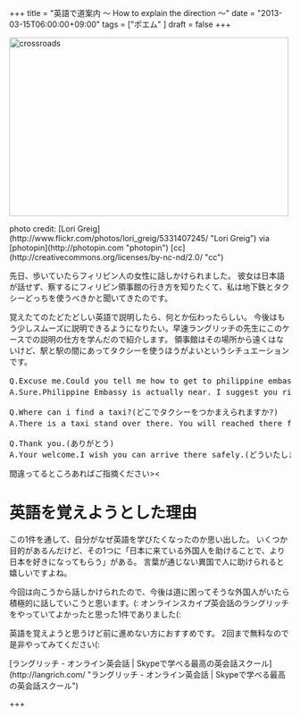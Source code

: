 +++
title =  "英語で道案内 〜 How to explain the direction 〜"
date =  "2013-03-15T06:00:00+09:00"
tags = ["ポエム" ]
draft = false
+++
<p><a href="http://www.flickr.com/photos/lori_greig/5331407245/" title="crossroads by Lori Greig, on Flickr"><img src="http://farm6.staticflickr.com/5007/5331407245_bf864a3551.jpg" width="500" height="320" alt="crossroads"></a></p>

<p>photo credit: [Lori Greig](http://www.flickr.com/photos/lori_greig/5331407245/ "Lori Greig") via [photopin](http://photopin.com "photopin") [cc](http://creativecommons.org/licenses/by-nc-nd/2.0/ "cc")</p>

<p>先日、歩いていたらフィリピン人の女性に話しかけられました。
彼女は日本語が話せず、察するにフィリピン領事館の行き方を知りたくて、私は地下鉄とタクシーどっちを使うべきかと聞いてきたのです。</p>

<!--more-->

<p>覚えたてのたどたどしい英語で説明したら、何とか伝わったらしい。
今後はもう少しスムーズに説明できるようになりたい。早速ラングリッチの先生にこのケースでの説明の仕方を学んだので紹介します。
領事館はその場所から遠くはないけど、駅と駅の間にあってタクシーを使うほうがよいというシチュエーションです。</p>

<pre>
Q.Excuse me.Could you tell me how to get to philippine embassy. (すいません。フィリピン協和国への行き方を教えてください。)
A.Sure.Philippine Embassy is actually near. I suggest you ride a taxi going there. The embassy is just in between two subway stations.(もちろんです。フィリピン領事館はここから近いです。タクシーを使うことをおすすめします。領事館は駅と駅の間にあります。)

Q.Where can i find a taxi?(どこでタクシーをつかまえられますか?)
A.There is a taxi stand over there. You will reached there for only 5 minutes.(向こうにタクシー乗り場があります。ここから5分ほど行ったところです)

Q.Thank you.(ありがとう)
A.Your welcome.I wish you can arrive there safely.(どういたしまして。無事に着くことを祈ります)
</pre>

<p>間違ってるところあればご指摘ください>&lt;</p>

# 英語を覚えようとした理由

<p>この1件を通して、自分がなぜ英語を学びたくなったのか思い出した。
いくつか目的があるんだけど、その1つに「日本に来ている外国人を助けることで、より日本を好きになってもらう」がある。
言葉が通じない異国で人に助けられると嬉しいですよね。</p>

<p>今回は向こうから話しかけられたので、今後は道に困ってそうな外国人がいたら積極的に話していこうと思います。(:
オンラインスカイプ英会話のラングリッチをやっていてよかったと思った1件でありました(:</p>

<p>英語を覚えようと思うけど前に進めない方におすすめです。
2回まで無料なので是非やってみてください(:</p>

<p>[ラングリッチ - オンライン英会話 | Skypeで学べる最高の英会話スクール](http://langrich.com/ "ラングリッチ - オンライン英会話 | Skypeで学べる最高の英会話スクール")</p>

+++
